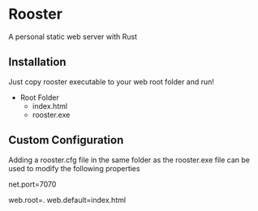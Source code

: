 # Rooster
A personal static web server with Rust

## Installation
Just copy rooster executable to your web root folder and run!

- Root Folder
  - index.html
  - rooster.exe

## Custom Configuration
Adding a rooster.cfg file in the same folder as the rooster.exe file can be used to modify the following properties

  net.port=7070
  
  web.root=.
  web.default=index.html
